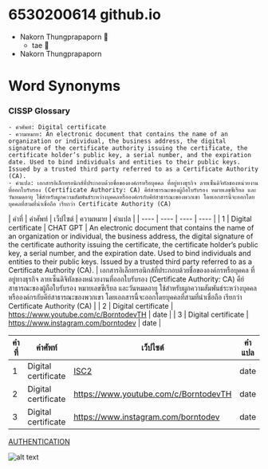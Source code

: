 # 6530200614 github.io

- Nakorn Thungprapaporn :sunflower:
    - tae :sunflower:
- Nakorn Thungprapaporn

# Word Synonyms
### CISSP Glossary
    - คำศัพท์: Digital certificate
    - ความหมาย: An electronic document that contains the name of an organization or individual, the business address, the digital signature of the certificate authority issuing the certificate, the certificate holder’s public key, a serial number, and the expiration date. Used to bind individuals and entities to their public keys. Issued by a trusted third party referred to as a Certificate Authority (CA).
    - คำแปล: เอกสารอิเล็กทรอนิกส์ที่ประกอบด้วยชื่อขององค์กรหรือบุคคล ที่อยู่ทางธุรกิจ ลายเซ็นดิจิทัลของหน่วยงานที่ออกใบรับรอง (Certificate Authority: CA) คีย์สาธารณะของผู้ถือใบรับรอง หมายเลขซีเรียล และวันหมดอายุ ใช้สำหรับผูกความสัมพันธ์ระหว่างบุคคลหรือองค์กรกับคีย์สาธารณะของพวกเขา โดยเอกสารนี้จะออกโดยบุคคลที่สามที่น่าเชื่อถือ เรียกว่า Certificate Authority (CA)
| คำที่ | คำศัพท์ | เว็ปไซต์ | ความหมาย | คำแปล |
| ---- | ---- | ---- | ---- |
| 1 | Digital certificate | CHAT GPT | An electronic document that contains the name of an organization or individual, the business address, the digital signature of the certificate authority issuing the certificate, the certificate holder’s public key, a serial number, and the expiration date. Used to bind individuals and entities to their public keys. Issued by a trusted third party referred to as a Certificate Authority (CA). | เอกสารอิเล็กทรอนิกส์ที่ประกอบด้วยชื่อขององค์กรหรือบุคคล ที่อยู่ทางธุรกิจ ลายเซ็นดิจิทัลของหน่วยงานที่ออกใบรับรอง (Certificate Authority: CA) คีย์สาธารณะของผู้ถือใบรับรอง หมายเลขซีเรียล และวันหมดอายุ ใช้สำหรับผูกความสัมพันธ์ระหว่างบุคคลหรือองค์กรกับคีย์สาธารณะของพวกเขา โดยเอกสารนี้จะออกโดยบุคคลที่สามที่น่าเชื่อถือ เรียกว่า Certificate Authority (CA) |
| 2 | Digital certificate | https://www.youtube.com/c/BorntodevTH | date |
| 3 | Digital certificate | https://www.instagram.com/borntodev | date |





| คำที่ | คำศัพท์ | เว็ปไซต์ | คำแปล |
| ---- | ---- | ---- | ---- |
| 1 | Digital certificate | [ISC2](https://www.isc2.org/certifications/cissp/cissp-student-glossary#d) | date |
| 2 | Digital certificate | https://www.youtube.com/c/BorntodevTH | date |
| 3 | Digital certificate | https://www.instagram.com/borntodev | date |

[AUTHENTICATION](authentication)

![alt text](https://github.com/taedate/taedate.github.io/blob/main/tae.png?raw=true)